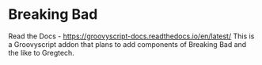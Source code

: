 # Breaking Bad

Read the Docs - https://groovyscript-docs.readthedocs.io/en/latest/
This is a Groovyscript addon that plans to add components of Breaking Bad and the like to Gregtech.
